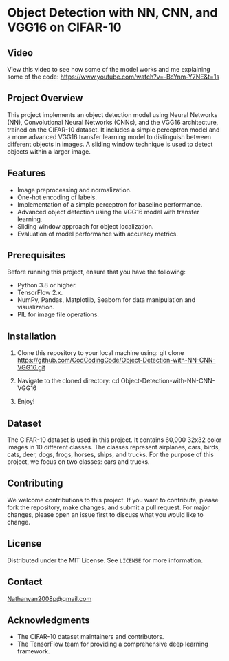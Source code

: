 # Object Detection with NN, CNN, and VGG16 on CIFAR-10

## Video
View this video to see how some of the model works and me explaining some of the code:
https://www.youtube.com/watch?v=-BcYnm-Y7NE&t=1s

## Project Overview

This project implements an object detection model using Neural Networks (NN), Convolutional Neural Networks (CNNs), and the VGG16 architecture, trained on the CIFAR-10 dataset. It includes a simple perceptron model and a more advanced VGG16 transfer learning model to distinguish between different objects in images. A sliding window technique is used to detect objects within a larger image.

## Features

- Image preprocessing and normalization.
- One-hot encoding of labels.
- Implementation of a simple perceptron for baseline performance.
- Advanced object detection using the VGG16 model with transfer learning.
- Sliding window approach for object localization.
- Evaluation of model performance with accuracy metrics.

## Prerequisites

Before running this project, ensure that you have the following:

- Python 3.8 or higher.
- TensorFlow 2.x.
- NumPy, Pandas, Matplotlib, Seaborn for data manipulation and visualization.
- PIL for image file operations.

## Installation

1. Clone this repository to your local machine using:
git clone https://github.com/CodCodingCode/Object-Detection-with-NN-CNN-VGG16.git

2. Navigate to the cloned directory:
cd Object-Detection-with-NN-CNN-VGG16

3. Enjoy!


## Dataset

The CIFAR-10 dataset is used in this project. It contains 60,000 32x32 color images in 10 different classes. The classes represent airplanes, cars, birds, cats, deer, dogs, frogs, horses, ships, and trucks. For the purpose of this project, we focus on two classes: cars and trucks.

## Contributing

We welcome contributions to this project. If you want to contribute, please fork the repository, make changes, and submit a pull request. For major changes, please open an issue first to discuss what you would like to change.

## License

Distributed under the MIT License. See `LICENSE` for more information.

## Contact

Nathanyan2008p@gmail.com

## Acknowledgments

- The CIFAR-10 dataset maintainers and contributors.
- The TensorFlow team for providing a comprehensive deep learning framework.

